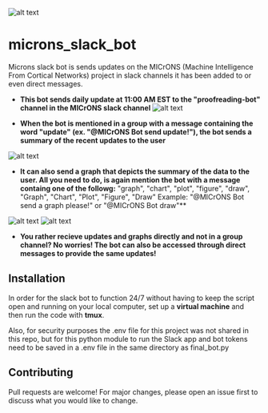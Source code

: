 ![alt text](https://github.com/nikood/microns_slack_bot/blob/main/figures/Microns_Slack_Bot.png)

# microns_slack_bot
Microns slack bot is sends updates on the MICrONS (Machine Intelligence From Cortical Networks) project in slack channels it has been added to or even direct messages.

* **This bot sends daily update at 11:00 AM EST to the "proofreading-bot" channel in the MICrONS slack channel**
![alt text](https://github.com/nikood/microns_slack_bot/blob/main/figures/daily.png)

* **When the bot is mentioned in a group with a message containing the word "update" (ex. "@MICrONS Bot send update!"), the bot sends a summary of the recent updates to the user**

![alt text](https://github.com/nikood/microns_slack_bot/blob/main/figures/update.png)

* **It can also send a graph that depicts the summary of the data to the user. All you need to do, is again mention the bot with a message containg one of the followg:** "graph", "chart", "plot", "figure", "draw", "Graph", "Chart", "Plot", "Figure", "Draw"
Example: "@MICrONS Bot send a graph please!" or "@MICrONS Bot draw"**

![alt text](https://github.com/nikood/microns_slack_bot/blob/main/figures/draw.png)
![alt text](https://github.com/nikood/microns_slack_bot/blob/main/figures/zoom.png)

* **You rather recieve updates and graphs directly and not in a group channel? No worries! The bot can also be accessed through direct messages to provide the same updates!**

## Installation
In order for the slack bot to function 24/7 without having to keep the script open and running on your local computer, set up a **virtual machine** and then run the code with **tmux**. 

Also, for security purposes the .env file for this project was not shared in this repo, but for this python module to run the Slack app and bot tokens need to be saved in a .env file in the same directory as final_bot.py


## Contributing
Pull requests are welcome! For major changes, please open an issue first to discuss what you would like to change.

